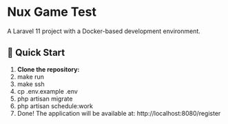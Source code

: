 # Nux Game Test

A Laravel 11 project with a Docker-based development environment.

## 🚀 Quick Start

1. **Clone the repository:**
2. make run
3. make ssh
4. cp .env.example .env
5. php artisan migrate
6. php artisan schedule:work
7. Done!
   The application will be available at: http://localhost:8080/register
